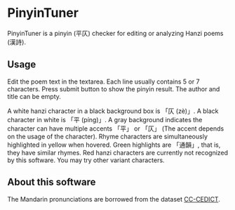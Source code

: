 # PinyinTuner

PinyinTuner is a pinyin (平仄) checker for editing or analyzing Hanzi poems (漢詩).

## Usage

Edit the poem text in the textarea.
Each line usually contains 5 or 7 characters.
Press submit button to show the pinyin result.
The author and title can be empty.

A white hanzi character in a black background box is 「仄 (zè)」.
A black character in white is 「平 (píng)」.
A gray background indicates the character can have multiple accents 「平」 or 「仄」 (The accent depends on the usage of the character).
Rhyme characters are simultaneously highlighted in yellow when hovered.
Green highlights are 「通韻」, that is, they have similar rhymes.
Red hanzi characters are currently not recognized by this software. 
You may try other variant characters.

## About this software

The Mandarin pronunciations are borrowed from the dataset [CC-CEDICT](https://www.mdbg.net/chinese/dictionary?page=cc-cedict).
